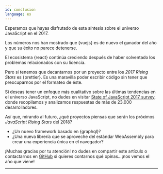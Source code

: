 ```yaml
---
id: conclusion  
language: es
---
```


Esperamos que hayas disfrutado de esta síntesis sobre el universo JavaScript en el 2017.

Los números nos han mostrado que {vuejs} es de nuevo el ganador del año y que su éxito no parece detenerse.

El ecosistema {react} continúa creciendo después de haber solventado los problemas relacionados con su licencia.

Pero si tenemos que decantarnos por un proyecto entre los _2017 Rising Stars_ es {prettier}. Es una maravilla poder escribir código sin tener que preocuparnos por el formateo de éste.

Si deseas tener un enfoque más cualitativo sobre las últimas tendencias en el universo JavaScript, no dudes en visitar [State of JavaScript 2017 survey](https://stateofjs.com/), donde recopilamos y analizamos respuestas de más de 23.000 desarrolladores.

Así que, mirando al futuro, ¿qué proyectos piensas que serán los próximos _JavaScript Rising Stars_ del 2018?

* ¿Un nuevo framework basado en {graphql}?
* ¿Una nueva librería que se aproveche del estándar WebAssembly para crear una experiencia única en el navegador?

¡Muchas gracias por tu atención! no dudes en compartir este artículo o contactarnos en [GitHub](https://github.com/bestofjs/javascript-risingstars) si quieres contarnos qué opinas...¡nos vemos el año que viene!

---

